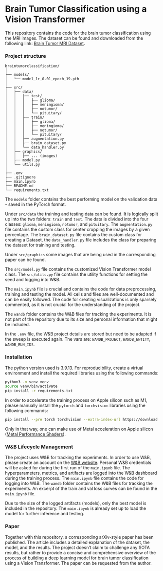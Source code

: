 # Brain Tumor Classification using a Vision Transformer

This repository contains the code for the brain tumor classification using the MRI images. The dataset can be found and downloaded from the following link: [Brain Tumor MRI Dataset](https://www.kaggle.com/datasets/masoudnickparvar/brain-tumor-mri-dataset/data).

### Project structure

```
braintumorclassification/
│
├── models/
│   └── model_lr_0.01_epoch_19.pth
│
├── src/
│   ├── data/
│   │   ├── test/
│   │   │   ├── glioma/
│   │   │   ├── meningioma/
│   │   │   ├── notumor/
│   │   │   └── pituitary/
│   │   ├── train/
│   │   │   ├── glioma/
│   │   │   ├── meningioma/
│   │   │   ├── notumor/
│   │   │   └── pituitary/
│   │   ├── augmentation.py
│   │   ├── brain_dataset.py
│   │   └── data_handler.py
│   ├── graphics/
│   │   ├── ... (images)
│   ├── model.py
│   └── utils.py
│
├── .env
├── .gitignore
├── main.ipynb
├── README.md
└── requirements.txt
```

The `models` folder contains the best performing model on the validation data - saved in the PyTorch format.

Under `src/data` the training and testing data can be found. It is logically split up into the two folders: `train` and `test`. The data is divided into the four classes: `glioma`, `meningioma`, `notumor`, and `pituitary`. The `augmentation.py` file contains the custom class for center cropping the images by a given percentage. The `brain_dataset.py` file contains the custom class for creating a Dataset, the `data_handler.py` file includes the class for preparing the dataset for training and testing.

Under `src/graphics` some images that are being used in the corresponding paper can be found.

The `src/model.py` file contains the customized Vision Transformer model class. The `src/utils.py` file contains the utility functions for setting the seed and logging into W&B.

The `main.ipynb` file is crucial and contains the code for data preprocessing, training and testing the model. All cells and files are well-documented and can be easily followed. The code for creating visualizations is only sparsely commented, as it is not crucial for the understanding of the project.

The `wandb` folder contains the W&B files for tracking the experiments. It is not part of the repository due to its size and personal information that might be included.

In the `.env` file, the W&B project details are stored but need to be adapted if the sweep is executed again. The vars are: `WANDB_PROJECT`, `WANDB_ENTITY`, `WANDB_RUN_IDS`.

### Installation

The python version used is 3.9.13. For reproducibility, create a virtual environment and install the required libraries using the following commands:

```bash
python3 -m venv venv
source venv/bin/activate
pip install -r requirements.txt
```

In order to accelerate the training process on Apple silicon such as M1, please manually install the `pytorch` and `torchvision` libraries using the following commands:

```bash
pip install --pre torch torchvision --extra-index-url https://download.pytorch.org/whl/nightly/cpu
```

Only in that way, one can make use of Metal acceleration on Apple silicon ([Metal Performance Shaders](https://developer.apple.com/metal/pytorch/)).

### W&B Lifecycle Management

The project uses W&B for tracking the experiments. In order to use W&B, please create an account on the [W&B website](https://wandb.ai/). Personal W&B credentials will be asked for during the first run of the `main.ipynb` file. The hyperparameters, metrics, and artifacts are logged into the W&B dashboard during the training process. The `main.ipynb` file contains the code for logging into W&B. The `wandb` folder contains the W&B files for tracking the experiments. An excerpt of the train and val loss curves can be found in the `main.ipynb` file.

Due to the size of the logged artifacts (models), only the best model is included in the repository. The `main.ipynb` is already set up to load the model for further inference and testing.

### Paper

Together with this repository, a corresponding arXiv-style paper has been published. The article includes a detailed explanation of the dataset, the model, and the results. The project doesn't claim to challenge any SOTA results, but rather to provide a concise and comprehensive overview of the process of building a deep learning model for brain tumor classification using a Vision Transformer. The paper can be requested from the author.
